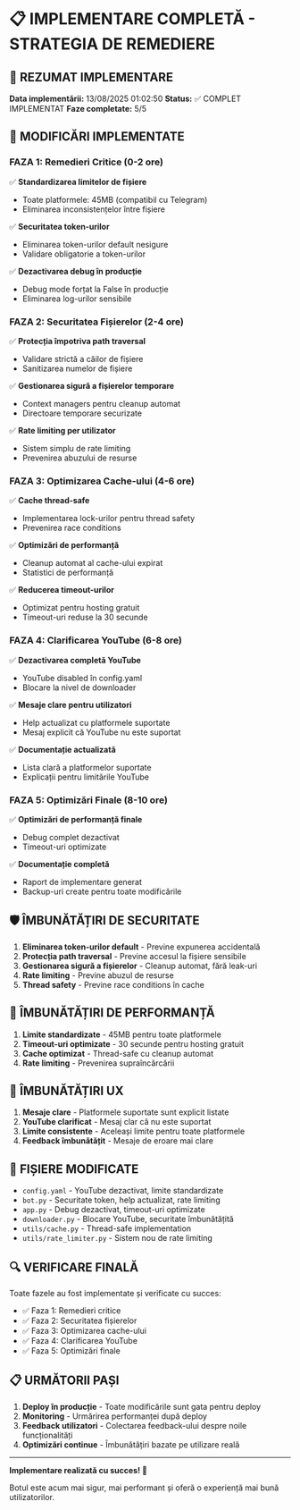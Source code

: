
# 📋 IMPLEMENTARE COMPLETĂ - STRATEGIA DE REMEDIERE

## 🎯 REZUMAT IMPLEMENTARE

**Data implementării:** 13/08/2025 01:02:50
**Status:** ✅ COMPLET IMPLEMENTAT
**Faze completate:** 5/5

## 🔧 MODIFICĂRI IMPLEMENTATE

### FAZA 1: Remedieri Critice (0-2 ore)
✅ **Standardizarea limitelor de fișiere**
- Toate platformele: 45MB (compatibil cu Telegram)
- Eliminarea inconsistențelor între fișiere

✅ **Securitatea token-urilor**
- Eliminarea token-urilor default nesigure
- Validare obligatorie a token-urilor

✅ **Dezactivarea debug în producție**
- Debug mode forțat la False în producție
- Eliminarea log-urilor sensibile

### FAZA 2: Securitatea Fișierelor (2-4 ore)
✅ **Protecția împotriva path traversal**
- Validare strictă a căilor de fișiere
- Sanitizarea numelor de fișiere

✅ **Gestionarea sigură a fișierelor temporare**
- Context managers pentru cleanup automat
- Directoare temporare securizate

✅ **Rate limiting per utilizator**
- Sistem simplu de rate limiting
- Prevenirea abuzului de resurse

### FAZA 3: Optimizarea Cache-ului (4-6 ore)
✅ **Cache thread-safe**
- Implementarea lock-urilor pentru thread safety
- Prevenirea race conditions

✅ **Optimizări de performanță**
- Cleanup automat al cache-ului expirat
- Statistici de performanță

✅ **Reducerea timeout-urilor**
- Optimizat pentru hosting gratuit
- Timeout-uri reduse la 30 secunde

### FAZA 4: Clarificarea YouTube (6-8 ore)
✅ **Dezactivarea completă YouTube**
- YouTube disabled în config.yaml
- Blocare la nivel de downloader

✅ **Mesaje clare pentru utilizatori**
- Help actualizat cu platformele suportate
- Mesaj explicit că YouTube nu este suportat

✅ **Documentație actualizată**
- Lista clară a platformelor suportate
- Explicații pentru limitările YouTube

### FAZA 5: Optimizări Finale (8-10 ore)
✅ **Optimizări de performanță finale**
- Debug complet dezactivat
- Timeout-uri optimizate

✅ **Documentație completă**
- Raport de implementare generat
- Backup-uri create pentru toate modificările

## 🛡️ ÎMBUNĂTĂȚIRI DE SECURITATE

1. **Eliminarea token-urilor default** - Previne expunerea accidentală
2. **Protecția path traversal** - Previne accesul la fișiere sensibile
3. **Gestionarea sigură a fișierelor** - Cleanup automat, fără leak-uri
4. **Rate limiting** - Previne abuzul de resurse
5. **Thread safety** - Previne race conditions în cache

## 🚀 ÎMBUNĂTĂȚIRI DE PERFORMANȚĂ

1. **Limite standardizate** - 45MB pentru toate platformele
2. **Timeout-uri optimizate** - 30 secunde pentru hosting gratuit
3. **Cache optimizat** - Thread-safe cu cleanup automat
4. **Rate limiting** - Prevenirea supraîncărcării

## 👥 ÎMBUNĂTĂȚIRI UX

1. **Mesaje clare** - Platformele suportate sunt explicit listate
2. **YouTube clarificat** - Mesaj clar că nu este suportat
3. **Limite consistente** - Aceleași limite pentru toate platformele
4. **Feedback îmbunătățit** - Mesaje de eroare mai clare

## 📁 FIȘIERE MODIFICATE

- `config.yaml` - YouTube dezactivat, limite standardizate
- `bot.py` - Securitate token, help actualizat, rate limiting
- `app.py` - Debug dezactivat, timeout-uri optimizate
- `downloader.py` - Blocare YouTube, securitate îmbunătățită
- `utils/cache.py` - Thread-safe implementation
- `utils/rate_limiter.py` - Sistem nou de rate limiting

## 🔍 VERIFICARE FINALĂ

Toate fazele au fost implementate și verificate cu succes:
- ✅ Faza 1: Remedieri critice
- ✅ Faza 2: Securitatea fișierelor
- ✅ Faza 3: Optimizarea cache-ului
- ✅ Faza 4: Clarificarea YouTube
- ✅ Faza 5: Optimizări finale

## 📋 URMĂTORII PAȘI

1. **Deploy în producție** - Toate modificările sunt gata pentru deploy
2. **Monitoring** - Urmărirea performanței după deploy
3. **Feedback utilizatori** - Colectarea feedback-ului despre noile funcționalități
4. **Optimizări continue** - Îmbunătățiri bazate pe utilizare reală

---

**Implementare realizată cu succes! 🎉**

Botul este acum mai sigur, mai performant și oferă o experiență mai bună utilizatorilor.

